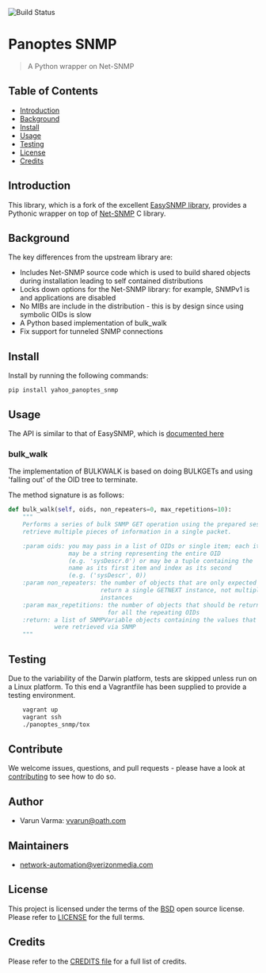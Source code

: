 ![Build Status](https://travis-ci.org/yahoo/panoptes_snmp.svg?branch=master)

# Panoptes SNMP
> A Python wrapper on Net-SNMP

## Table of Contents

- [Introduction](#introduction)
- [Background](#background)
- [Install](#install)
- [Usage](#usage)
- [Testing](#testing)
- [License](#license)
- [Credits](#credits)

## Introduction

This library, which is a fork of the excellent [EasySNMP library](https://github.com/kamakazikamikaze/easysnmp), 
provides a Pythonic wrapper on top of [Net-SNMP](http://www.net-snmp.org) C library. 


## Background

The key differences from the upstream library are:

- Includes Net-SNMP source code which is used to build shared objects during installation leading to self contained distributions
- Locks down options for the Net-SNMP library: for example, SNMPv1 is and applications are disabled
- No MIBs are include in the distribution - this is by design since using symbolic OIDs is slow
- A Python based implementation of bulk_walk
- Fix support for tunneled SNMP connections

## Install

Install by running the following commands:

```
pip install yahoo_panoptes_snmp
```

## Usage

The API is similar to that of EasySNMP, which is [documented here](https://easysnmp.readthedocs.io/en/latest/session_api.html)

### bulk_walk

The implementation of BULKWALK is based on doing BULKGETs and using 'falling out' of the OID tree to terminate.

The method signature is as follows:

```python
def bulk_walk(self, oids, non_repeaters=0, max_repetitions=10):
    """
    Performs a series of bulk SNMP GET operation using the prepared session to
    retrieve multiple pieces of information in a single packet.

    :param oids: you may pass in a list of OIDs or single item; each item
                 may be a string representing the entire OID
                 (e.g. 'sysDescr.0') or may be a tuple containing the
                 name as its first item and index as its second
                 (e.g. ('sysDescr', 0))
    :param non_repeaters: the number of objects that are only expected to
                          return a single GETNEXT instance, not multiple
                          instances
    :param max_repetitions: the number of objects that should be returned
                            for all the repeating OIDs
    :return: a list of SNMPVariable objects containing the values that
             were retrieved via SNMP
    """
```

## Testing

Due to the variability of the Darwin platform, tests are skipped unless run on a Linux platform.  To this end
a Vagrantfile has been supplied to provide a testing environment.

```bash
    vagrant up
    vagrant ssh
    ./panoptes_snmp/tox
```

## Contribute

We welcome issues, questions, and pull requests - please have a look at [contributing](Contributing.md) to see how to 
do so.

## Author
* Varun Varma: vvarun@oath.com

## Maintainers
* network-automation@verizonmedia.com

## License
This project is licensed under the terms of the [BSD](LICENSE-BSD) open source license. 
Please refer to [LICENSE](LICENSE) for the full terms.

## Credits
Please refer to the [CREDITS file](CREDITS.md) for a full list of credits.
